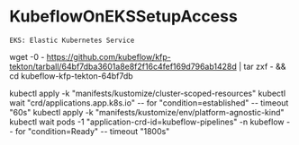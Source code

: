 # KubeflowOnEKSSetupAccess

    EKS: Elastic Kubernetes Service

wget -0 - https://github.com/kubeflow/kfp-tekton/tarball/64bf7dba3601a8e8f2f16c4fef169d796ab1428d | tar zxf - && cd kubeflow-kfp-tekton-64bf7db

kubectl apply -k "manifests/kustomize/cluster-scoped-resources"
kubectl wait "crd/applications.app.k8s.io" -- for "condition=established" -- timeout "60s"
kubectl apply -k "manifests/kustomize/env/platform-agnostic-kind"
kubectl wait pods -1 "application-crd-id=kubeflow-pipelines" -n kubeflow -- for "condition=Ready" -- timeout "1800s"
